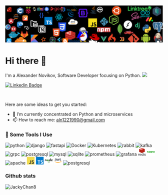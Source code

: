 ![](./header.png)

# Hi there 👋

I'm a Alexander Novikov, Software Developer focusing on Python. <img src="https://media.giphy.com/media/VgCDAzcKvsR6OM0uWg/giphy.gif" width="50"> 
<br />

[![Linkedin Badge](https://img.shields.io/badge/-Telegram-blue?style=plastic&logo=telegram&logoColor=white&link=https://t.me/AlexanderBryksin)](https://t.me/dev5401)

<br />

Here are some ideas to get you started:

- 🌱 I’m currently concentrated on Python and microservices
- 📫 How to reach me: aln1221990@gmail.com

<h3>🚀 Some Tools I Use</h3>

<p align="left">
<img src="https://cdn.svgporn.com/logos/python.svg" alt="python" width="25" height="25" />
<img src="https://cdn.svgporn.com/logos/django.svg" alt="django" width="25" height="25" />
<img src="https://cdn.svgporn.com/logos/fastapi-icon.svg" alt="fastapi" width="25" height="25" />
<img src="https://cdn.svgporn.com/logos/docker-icon.svg" alt="Docker" width="25" height="25" />
<img src="https://www.vectorlogo.zone/logos/kubernetes/kubernetes-icon.svg" alt="Kubernetes" width="25" height="25" />
<img src="https://cdn.svgporn.com/logos/rabbitmq-icon.svg" alt="rabbit" width="25" height="25" />
<img src="https://cdn.svgporn.com/logos/kafka-icon.svg" alt="kafka" width="25" height="25" />
<img src="https://cdn.svgporn.com/logos/grpc.svg" alt="grpc" width="25" height="25" />
<img src="https://cdn.svgporn.com/logos/postgresql.svg" alt="postgresql" width="25" height="25" />
<img src="https://cdn.svgporn.com/logos/mysql.svg" alt="mysql" width="25" height="25" />
<img src="https://cdn.svgporn.com/logos/sqlite.svg" alt="sqlite" width="25" height="25" />
<img src="https://cdn.svgporn.com/logos/prometheus.svg" alt="prometheus" width="25" height="25" />
<img src="https://cdn.svgporn.com/logos/grafana.svg" alt="grafana" width="25" height="25" />
<img src="https://raw.githubusercontent.com/devicons/devicon/master/icons/redis/redis-original-wordmark.svg" alt="redis" width="25" height="25" />
<img src="https://raw.githubusercontent.com/devicons/devicon/master/icons/nginx/nginx-original.svg" alt="nginx" width="25" height="25" />
<img src="https://cdn.svgporn.com/logos/apache.svg" alt="apache" width="25" height="25" />
<img src="https://raw.githubusercontent.com/devicons/devicon/master/icons/javascript/javascript-original.svg" alt="javascript" width="25" height="25" />
<img src="https://raw.githubusercontent.com/devicons/devicon/master/icons/typescript/typescript-original.svg" alt="typescript" width="25" height="25" />
<img src="https://raw.githubusercontent.com/devicons/devicon/master/icons/nodejs/nodejs-original-wordmark.svg" alt="nodejs" width="25" height="25" />
<img src="https://raw.githubusercontent.com/github/explore/80688e429a7d4ef2fca1e82350fe8e3517d3494d/topics/aws/aws.png" alt="aws" width="25" height="25" />
<img src="https://cdn.svgporn.com/logos/nestjs.svg" alt="postgresql" width="25" height="25" />
</p>

### Github stats

<img  src="https://github-readme-stats-git-masterrstaa-rickstaa.vercel.app/api?username=JackyChan8&show_icons=true&theme=tokyonight&icon_color=6392DF&hide=prs" alt="JackyChan8">